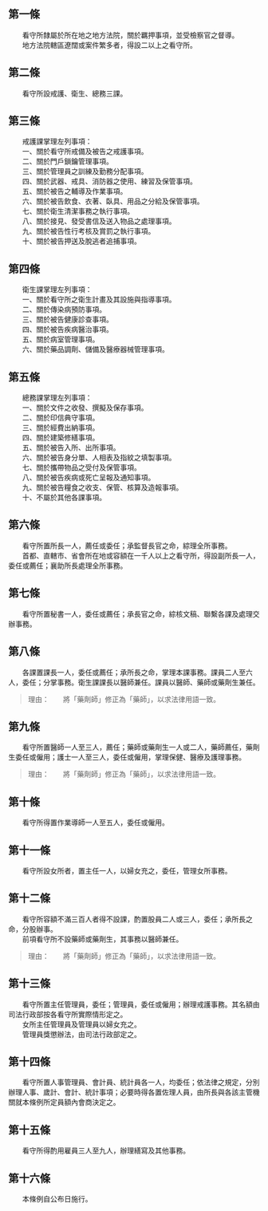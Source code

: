第一條 
-------
　　看守所隸屬於所在地之地方法院，關於羈押事項，並受檢察官之督導。  
　　地方法院轄區遼闊或案件繁多者，得設二以上之看守所。  


第二條 
-------
　　看守所設戒護、衛生、總務三課。  


第三條 
-------
　　戒護課掌理左列事項：  
　　一、關於看守所戒備及被告之戒護事項。  
　　二、關於門戶鎖鑰管理事項。  
　　三、關於管理員之訓練及勤務分配事項。  
　　四、關於武器、戒具、消防器之使用、練習及保管事項。  
　　五、關於被告之輔導及作業事項。  
　　六、關於被告飲食、衣著、臥具、用品之分給及保管事項。  
　　七、關於衛生清潔事務之執行事項。  
　　八、關於接見、發受書信及送入物品之處理事項。  
　　九、關於被告性行考核及賞罰之執行事項。  
　　十、關於被告押送及脫逃者追捕事項。  


第四條 
-------
　　衛生課掌理左列事項：  
　　一、關於看守所之衛生計畫及其設施與指導事項。  
　　二、關於傳染病預防事項。  
　　三、關於被告健康診查事項。  
　　四、關於被告疾病醫治事項。  
　　五、關於病室管理事項。  
　　六、關於藥品調劑、儲備及醫療器械管理事項。  


第五條 
-------
　　總務課掌理左列事項：  
　　一、關於文件之收發、撰擬及保存事項。  
　　二、關於印信典守事項。  
　　三、關於經費出納事項。  
　　四、關於建築修繕事項。  
　　五、關於被告入所、出所事項。  
　　六、關於被告身分單、人相表及指紋之填製事項。  
　　七、關於攜帶物品之受付及保管事項。  
　　八、關於被告疾病或死亡呈報及通知事項。  
　　九、關於被告糧食之收支、保管、核算及造報事項。  
　　十、不屬於其他各課事項。  


第六條 
-------
　　看守所置所長一人，薦任或委任；承監督長官之命，綜理全所事務。  
　　首都、直轄市、省會所在地或容額在一千人以上之看守所，得設副所長一人，委任或薦任；襄助所長處理全所事務。  


第七條 
-------
　　看守所置秘書一人，委任或薦任；承長官之命，綜核文稿、聯繫各課及處理交辦事務。  


第八條 
-------
　　各課置課長一人，委任或薦任；承所長之命，掌理本課事務。課員二人至六人，委任；分掌事務。衛生課課長以醫師兼任。課員以醫師、藥師或藥劑生兼任。  
> 理由：　　將「藥劑師」修正為「藥師」，以求法律用語一致。



第九條 
-------
　　看守所置醫師一人至三人，薦任；藥師或藥劑生一人或二人，藥師薦任，藥劑生委任或僱用；護士一人至三人，委任或僱用，掌理保健、醫療及護理事務。  
> 理由：　　將「藥劑師」修正為「藥師」，以求法律用語一致。



第十條 
-------
　　看守所得置作業導師一人至五人，委任或僱用。  


第十一條 
---------
　　看守所設女所者，置主任一人，以婦女充之，委任，管理女所事務。  


第十二條 
---------
　　看守所容額不滿三百人者得不設課，酌置股員二人或三人，委任；承所長之命，分股辦事。  
　　前項看守所不設藥師或藥劑生，其事務以醫師兼任。  
> 理由：　　將「藥劑師」修正為「藥師」，以求法律用語一致。



第十三條 
---------
　　看守所置主任管理員，委任；管理員，委任或僱用；辦理戒護事務。其名額由司法行政部按各看守所實際情形定之。  
　　女所主任管理員及管理員以婦女充之。  
　　管理員獎懲辦法，由司法行政部定之。  


第十四條 
---------
　　看守所置人事管理員、會計員、統計員各一人，均委任；依法律之規定，分別辦理人事、歲計、會計、統計事項；必要時得各置佐理人員，由所長與各該主管機關就本條例所定員額內會商決定之。  


第十五條 
---------
　　看守所得酌用雇員三人至九人，辦理繕寫及其他事務。  


第十六條 
---------
　　本條例自公布日施行。